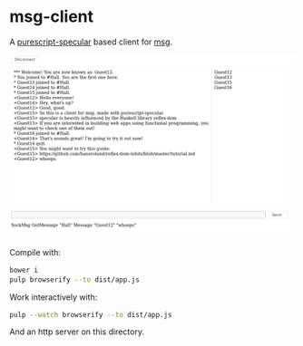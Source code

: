 # msg-client

A  [purescript-specular](https://github.com/restaumatic/purescript-specular) based client for [msg](https://github.com/soupi/msg).

![screenshot](client.png)

Compile with:

```sh
bower i
pulp browserify --to dist/app.js
```

Work interactively with:

```sh
pulp --watch browserify --to dist/app.js
```

And an http server on this directory.
